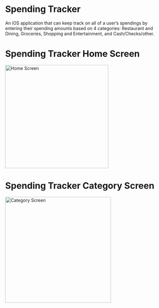 # Spending Tracker
An iOS application that can keep track on all of a user’s spendings by entering their spending amounts based on 4 categories: Restaurant and Dining, Groceries, Shopping and Entertainment, and Cash/Checks/other. 

# Spending Tracker Home Screen
<img width="331" alt="Home Screen" src="https://user-images.githubusercontent.com/41343085/172987153-74b63c99-5c82-4abc-91a6-42ceaa1f255b.png">

# Spending Tracker Category Screen
<img width="339" alt="Category Screen" src="https://user-images.githubusercontent.com/41343085/172987201-90a6b02f-278f-4c2f-9a24-aff6ed3e687e.png">

